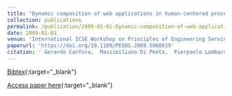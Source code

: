 ```yaml
---
title: "Dynamic composition of web applications in human-centered processes"
collection: publications
permalink: /publication/2009-01-01-Dynamic-composition-of-web-applications-in-human-centered-processes
date: 2009-01-01
venue: 'International ICSE Workshop on Principles of Engineering Service-Oriented Systems, PESOS 2009, 18-19 May 2009, Vancouver, BC, Canada'
paperurl: 'https://doi.org/10.1109/PESOS.2009.5068819'
citation: ' Gerardo Canfora,  Massimiliano Di Penta,  Pierpaolo Lombardi,  Maria Villani, &quot;Dynamic composition of web applications in human-centered processes.&quot; International ICSE Workshop on Principles of Engineering Service-Oriented Systems, PESOS 2009, 18-19 May 2009, Vancouver, BC, Canada, 2009.'
---
```

[Bibtex](https://dblp.org/rec/bib/conf/icse/CanforaPLV09){:target="_blank"}

[Access paper here](https://doi.org/10.1109/PESOS.2009.5068819){:target="_blank"}
